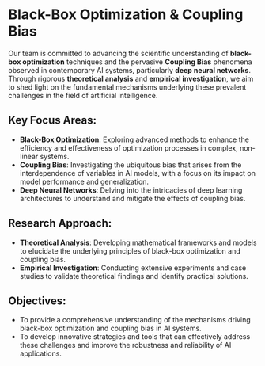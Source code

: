 # Black-Box Optimization & Coupling Bias

Our team is committed to advancing the scientific understanding of **black-box optimization** techniques and the pervasive **Coupling Bias** phenomena observed in contemporary AI systems, particularly **deep neural networks**. Through rigorous **theoretical analysis** and **empirical investigation**, we aim to shed light on the fundamental mechanisms underlying these prevalent challenges in the field of artificial intelligence.

## Key Focus Areas:
- **Black-Box Optimization**: Exploring advanced methods to enhance the efficiency and effectiveness of optimization processes in complex, non-linear systems.
- **Coupling Bias**: Investigating the ubiquitous bias that arises from the interdependence of variables in AI models, with a focus on its impact on model performance and generalization.
- **Deep Neural Networks**: Delving into the intricacies of deep learning architectures to understand and mitigate the effects of coupling bias.

## Research Approach:
- **Theoretical Analysis**: Developing mathematical frameworks and models to elucidate the underlying principles of black-box optimization and coupling bias.
- **Empirical Investigation**: Conducting extensive experiments and case studies to validate theoretical findings and identify practical solutions.

## Objectives:
- To provide a comprehensive understanding of the mechanisms driving black-box optimization and coupling bias in AI systems.
- To develop innovative strategies and tools that can effectively address these challenges and improve the robustness and reliability of AI applications.

